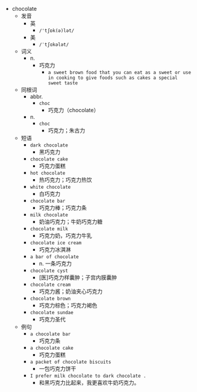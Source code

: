 - chocolate
  - 发音
    - 英
      - `/'tʃɒk(ə)lət/`
    - 美
      - `/ˈtʃɑkələt/`
  - 词义
    - n.
      - 巧克力
        - `a sweet brown food that you can eat as a sweet or use in cooking to give foods such as cakes a special sweet taste`
  - 同根词
    - abbr.
      - `choc`
        - 巧克力（chocolate）
    - n.
      - `choc`
        - 巧克力；朱古力
  - 短语
    - `dark chocolate`
      - 黑巧克力 
    - `chocolate cake`
      - 巧克力蛋糕 
    - `hot chocolate`
      - 热巧克力；巧克力热饮 
    - `white chocolate`
      - 白巧克力 
    - `chocolate bar`
      - 巧克力棒；巧克力条 
    - `milk chocolate`
      - 奶油巧克力；牛奶巧克力糖 
    - `chocolate milk`
      - 巧克力奶，巧克力牛乳 
    - `chocolate ice cream`
      - 巧克力冰淇淋 
    - `a bar of chocolate`
      - n. 一条巧克力 
    - `chocolate cyst`
      - [医]巧克力样囊肿；子宫内膜囊肿 
    - `chocolate cream`
      - 巧克力酱；奶油夹心巧克力 
    - `chocolate brown`
      - 巧克力棕色；巧克力褐色 
    - `chocolate sundae`
      - 巧克力圣代 
  - 例句
    - `a chocolate bar`
      - 巧克力条
    - `a chocolate cake`
      - 巧克力蛋糕
    - `a packet of chocolate biscuits`
      - 一包巧克力饼干
    - `I prefer milk chocolate to dark chocolate .`
      - 和黑巧克力比起来，我更喜欢牛奶巧克力。

